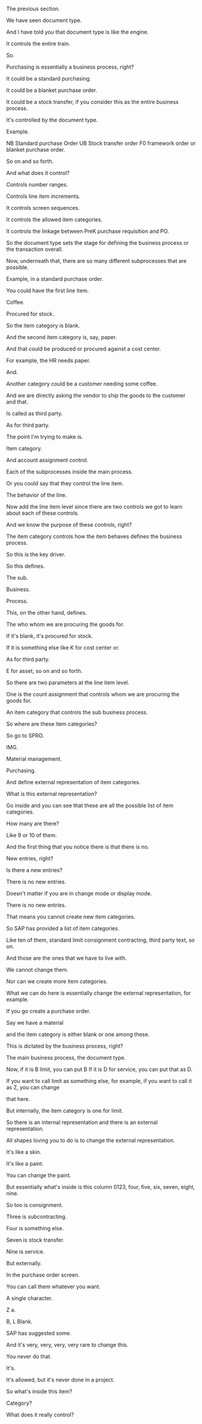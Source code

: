  
The previous section.

We have seen document type.

And I have told you that document type is like the engine.

It controls the entire train.

So.

Purchasing is essentially a business process, right?

It could be a standard purchasing.

It could be a blanket purchase order.

It could be a stock transfer, if you consider this as the entire business process.

It's controlled by the document type.

Example.

NB Standard purchase Order UB Stock transfer order F0 framework order or blanket purchase order.

So on and so forth.

And what does it control?

Controls number ranges.

Controls line item increments.

It controls screen sequences.

It controls the allowed item categories.

It controls the linkage between PreK purchase requisition and PO.

So the document type sets the stage for defining the business process or the transaction overall.

Now, underneath that, there are so many different subprocesses that are possible.

Example, in a standard purchase order.

You could have the first line item.

Coffee.

Procured for stock.

So the item category is blank.

And the second item category is, say, paper.

And that could be produced or procured against a cost center.

For example, the HR needs paper.

And.

Another category could be a customer needing some coffee.

And we are directly asking the vendor to ship the goods to the customer and that.

Is called as third party.

As for third party.

The point I'm trying to make is.

Item category.

And account assignment control.

Each of the subprocesses inside the main process.

Or you could say that they control the line item.

The behavior of the line.

Now add the line item level since there are two controls we got to learn about each of these controls.

And we know the purpose of these controls, right?

The item category controls how the item behaves defines the business process.

So this is the key driver.

So this defines.

The sub.

Business.

Process.

This, on the other hand, defines.

The who whom we are procuring the goods for.

If it's blank, it's procured for stock.

If it is something else like K for cost center or.

As for third party.

E for asset, so on and so forth.

So there are two parameters at the line item level.

One is the count assignment that controls whom we are procuring the goods for.

An item category that controls the sub business process.

So where are these item categories?

So go to SPRO.

IMG.

Material management.

Purchasing.

And define external representation of item categories.

What is this external representation?

Go inside and you can see that these are all the possible list of item categories.

How many are there?

Like 9 or 10 of them.

And the first thing that you notice there is that there is no.

New entries, right?

Is there a new entries?

There is no new entries.

Doesn't matter if you are in change mode or display mode.

There is no new entries.

That means you cannot create new item categories.

So SAP has provided a list of item categories.

Like ten of them, standard limit consignment contracting, third party text, so on.

And those are the ones that we have to live with.

We cannot change them.

Nor can we create more item categories.

What we can do here is essentially change the external representation, for example.

If you go create a purchase order.

Say we have a material

and the item category is either blank or one among these.

This is dictated by the business process, right?

The main business process, the document type.

Now, if it is B limit, you can put B If it is D for service, you can put that as D.

If you want to call limit as something else, for example, if you want to call it as Z, you can change

that here.

But internally, the item category is one for limit.

So there is an internal representation and there is an external representation.

All shapes loving you to do is to change the external representation.

It's like a skin.

It's like a paint.

You can change the paint.

But essentially what's inside is this column 0123, four, five, six, seven, eight, nine.

So too is consignment.

Three is subcontracting.

Four is something else.

Seven is stock transfer.

Nine is service.

But externally.

In the purchase order screen.

You can call them whatever you want.

A single character.

Z a.

B, L Blank.

SAP has suggested some.

And it's very, very, very, very rare to change this.

You never do that.

It's.

It's allowed, but it's never done in a project.

So what's inside this item?

Category?

What does it really control?